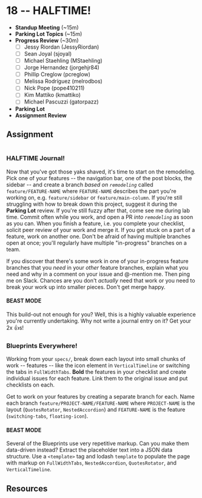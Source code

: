 # 18 -- HALFTIME!

* **Standup Meeting** (~15m)
* **Parking Lot Topics** (~15m)
* **Progress Review** (~30m)
  * [ ] Jessy Riordan (JessyRiordan)
  * [ ] Sean Joyal (sjoyal)
  * [ ] Michael Staehling (MStaehling)
  * [ ] Jorge Hernandez (jorgehjr84)
  * [ ] Phillip Creglow (pcreglow)
  * [ ] Melissa Rodríguez (melrodbos)
  * [ ] Nick Pope (pope410211)
  * [ ] Kim Mattiko (kmattiko)
  * [ ] Michael Pascuzzi (gatorpazz)
* **Parking Lot**
* **Assignment Review**

## Assignment

```markdown
```

### HALFTIME Journal!

Now that you've got those yaks shaved, it's time to start on the remodeling. Pick one of your features -- the navigation bar, one of the post blocks, the sidebar -- and create a branch _based on `remodeling`_ called `feature/FEATURE-NAME` where `FEATURE-NAME` describes the part you're working on, e.g. `feature/sidebar` or `feature/main-column`. If you're still struggling with how to break down this project, suggest it during the **Parking Lot** review. If you're still fuzzy after that, come see me during lab time. Commit often while you work, and open a PR _into `remodeling`_ as soon as you can. When you finish a feature, i.e. you complete your checklist, solicit peer review of your work and merge it. If you get stuck on a part of a feature, work on another one. Don't be afraid of having multiple branches open at once; you'll regularly have multiple "in-progress" branches on a team.

If you discover that there's some work in one of your in-progress feature branches that you _need_ in your _other_ feature branches, explain what you need and why in a comment on your issue and @-mention me. Then ping me on Slack. Chances are you don't _actually_ need that work or you need to break your work up into smaller pieces. Don't get merge happy.

#### BEAST MODE

This build-out not enough for you? Well, this is a highly valuable experience you're currently undertaking. Why not write a journal entry on it? Get your 2x :+1:s!

### Blueprints Everywhere!

Working from your `specs/`, break down each layout into small chunks of work -- features -- like the icon element in `VerticalTimeline` or switching the tabs in `FullWidthTabs`. **Bold** the features in your checklist and create individual issues for each feature. Link them to the original issue and put checklists on each.

Get to work on your features by creating a separate branch for each. Name each branch `feature/PROJECT-NAME/FEATURE-NAME` where `PROJECT-NAME` is the layout (`QuotesRotator`, `NestedAccordion`) and `FEATURE-NAME` is the feature (`switching-tabs`, `floating-icon`).

#### BEAST MODE

Several of the Blueprints use very repetitive markup. Can you make them data-driven instead? Extract the placeholder text into a JSON data structure. Use a `<template>` tag and lodash `template` to populate the page with markup on `FullWidthTabs`, `NestedAccordion`, `QuotesRotator`, and `VerticalTimeline`.

## Resources

